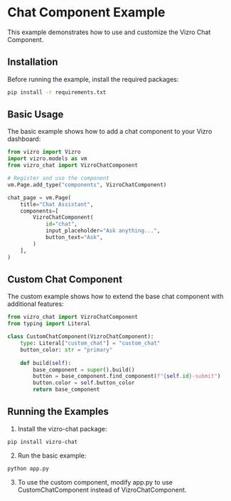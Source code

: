 # Chat Component Example

This example demonstrates how to use and customize the Vizro Chat Component.

## Installation

Before running the example, install the required packages:

```bash
pip install -r requirements.txt
```

## Basic Usage

The basic example shows how to add a chat component to your Vizro dashboard:

```python
from vizro import Vizro
import vizro.models as vm
from vizro_chat import VizroChatComponent

# Register and use the component
vm.Page.add_type("components", VizroChatComponent)

chat_page = vm.Page(
    title="Chat Assistant",
    components=[
        VizroChatComponent(
            id="chat",
            input_placeholder="Ask anything...",
            button_text="Ask",
        )
    ],
)
```

## Custom Chat Component

The custom example shows how to extend the base chat component with additional features:

```python
from vizro_chat import VizroChatComponent
from typing import Literal

class CustomChatComponent(VizroChatComponent):
    type: Literal["custom_chat"] = "custom_chat"
    button_color: str = "primary"
    
    def build(self):
        base_component = super().build()
        button = base_component.find_component(f"{self.id}-submit")
        button.color = self.button_color
        return base_component
```

## Running the Examples

1. Install the vizro-chat package:
```bash
pip install vizro-chat
```

2. Run the basic example:
```bash
python app.py
```

3. To use the custom component, modify app.py to use CustomChatComponent instead of VizroChatComponent. 